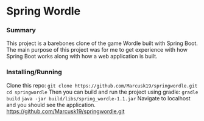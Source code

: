# Spring Wordle #

### Summary ###
This project is a barebones clone of the game Wordle built with Spring Boot. The main purpose of this project was for me to get experience with how Spring Boot works along with how a web application is built.

### Installing/Running ###
Clone this repo:
`git clone https://github.com/Marcusk19/springwordle.git`
`cd springwordle`
Then you can build and run the project using gradle:
`gradle build`
`java -jar build/libs/spring_wordle-1.1.jar`
Navigate to localhost and you should see the application.
https://github.com/Marcusk19/springwordle.git

